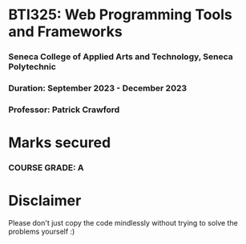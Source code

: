 # BTI325: Web Programming Tools and Frameworks
### Seneca College of Applied Arts and Technology, Seneca Polytechnic <br />
### Duration: September 2023 - December 2023 <br />
### Professor: Patrick Crawford <br />

# Marks secured



### COURSE GRADE: A

# Disclaimer
Please don't just copy the code mindlessly without trying to solve the problems yourself :)

<br>
